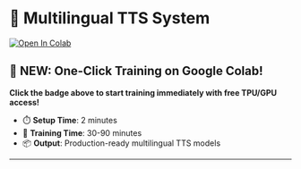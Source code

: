 # 🎤 Multilingual TTS System

[![Open In Colab](https://colab.research.google.com/assets/colab-badge.svg)](https://colab.research.google.com/github/chironhooves/multilingual_tts_system/blob/main/Multilingual_TTS_Colab_Setup.ipynb)

## 🚀 **NEW: One-Click Training on Google Colab!**
**Click the badge above to start training immediately with free TPU/GPU access!**

- ⏱️ **Setup Time**: 2 minutes
- 🎯 **Training Time**: 30-90 minutes  
- 📦 **Output**: Production-ready multilingual TTS models

---
